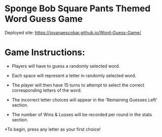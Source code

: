 # Sponge Bob Square Pants Themed Word Guess Game

Deployed site: https://jovanaescobar.github.io/Word-Guess-Game/

# Game Instructions:

- Players will have to guess a randomly selected word.

- Each space will represent a letter in randomly selected word.

- The player will then have 15 turns to attempt to select the correct corresponding letters of the word.

- The incorrect letter choices will appear in the 'Remaining Guesses Left' section.

- The number of Wins & Losses will be recorded per round in the stats section.

*To begin, press any letter as your first choice!
